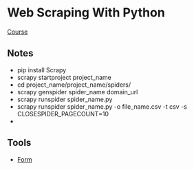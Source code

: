 # Web Scraping With Python
[Course](https://www.linkedin.com/learning/web-scraping-with-python)

## Notes

- pip install Scrapy
- scrapy startproject project_name
- cd project_name/project_name/spiders/
- scrapy genspider spider_name domain_url
- scrapy runspider spider_name.py
- scrapy runspider spider_name.py -o file_name.csv -t csv -s CLOSESPIDER_PAGECOUNT=10
-

## Tools

- [Form](https://pythonscraping.com/linkedin/form.html)
